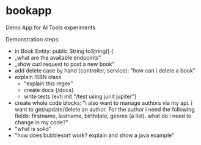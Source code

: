 # bookapp

Demo App for AI Tools experiments


Demonstration steps:
- in Book Entity: 
    public String toString() {
- „what are the available endpoints“
- „show curl request to post a new book“
- add delete case by hand (controller, service): "how can i delete a book"
- explain ISBN class
    - "explain this regex"
    - create docs (/docs)
    - write tests (evtl mit "/test using junit jupiter")
- create whole code blocks: 
"i also want to manage authors via my api. i want to get/update/delete an author. For the author i need the following fields: firstname, lastname, birthdate, genres (a list). what do i need to change in my code?"
- "what is solid"
- "how does bubblesort work? explain and show a java example"